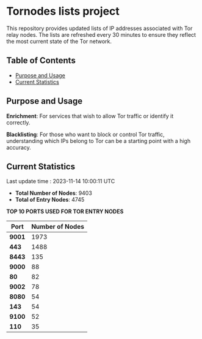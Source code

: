 # Tornodes lists project

This repository provides updated lists of IP addresses associated with Tor relay nodes. The lists are refreshed every 30 minutes to ensure they reflect the most current state of the Tor network.

## Table of Contents

- [Purpose and Usage](#purpose-and-usage)
- [Current Statistics](#current-statistics)


## Purpose and Usage

**Enrichment**: For services that wish to allow Tor traffic or identify it correctly.

**Blacklisting**: For those who want to block or control Tor traffic, understanding which IPs belong to Tor can be a starting point with a high accuracy.

## Current Statistics

Last update time : 2023-11-14 10:00:11 UTC

- **Total Number of Nodes**: 9403
- **Total of Entry Nodes**: 4745

**TOP 10 PORTS USED FOR TOR ENTRY NODES**

| **Port** | **Number of Nodes** |
|------|-----------------|
| **9001**   | 1973  |
| **443**   | 1488  |
| **8443**   | 135  |
| **9000**   | 88  |
| **80**   | 82  |
| **9002**   | 78  |
| **8080**   | 54  |
| **143**   | 54  |
| **9100**   | 52  |
| **110**   | 35  |

